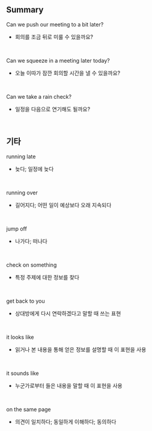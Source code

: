 ## Summary

Can we push our meeting to a bit later?
- 회의를 조금 뒤로 미룰 수 있을까요?

<br>

Can we squeeze in a meeting later today?
- 오늘 이따가 잠깐 회의할 시간을 낼 수 있을까요?

<br>

Can we take a rain check?
- 일정을 다음으로 연기해도 될까요?

<br>

## 기타

running late
- 늦다; 일정에 늦다

<br>

running over
- 길어지다; 어떤 일이 예상보다 오래 지속되다

<br>

jump off
- 나가다; 떠나다

<br>

check on something
- 특정 주제에 대한 정보를 찾다

<br>

get back to you
- 상대방에게 다시 연락하겠다고 말할 때 쓰는 표현

<br>

it looks like
- 읽거나 본 내용을 통해 얻은 정보를 설명할 때 이 표현을 사용

<br>

it sounds like
- 누군가로부터 들은 내용을 말할 때 이 표현을 사용

<br>

on the same page
- 의견이 일치하다; 동일하게 이해하다; 동의하다
